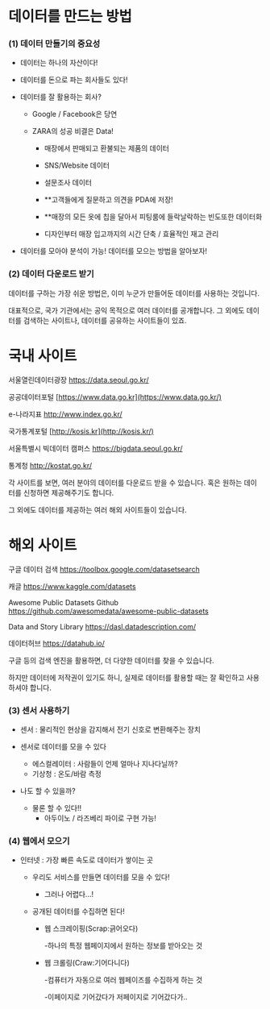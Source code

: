 # 데이터를 만드는 방법

### (1) 데이터 만들기의 중요성

- 데이터는 하나의 자산이다!

- 데이터를 돈으로 파는 회사들도 있다!

- 데이터를 잘 활용하는 회사?

  - Google / Facebook은 당연

  - ZARA의 성공 비결은 Data!

    - 매장에서 판매되고 환불되는 제품의 데이터
    - SNS/Website 데이터
    - 설문조사 데이터

    - **고객들에게 질문하고 의견을 PDA에 저장!
    - **매장의 모든 옷에 칩을 달아서 피팅룸에 들락날락하는 빈도또한 데이터화

    - 디자인부터 매장 입고까지의 시간 단축 / 효율적인 재고 관리

- 데이터를 모아야 분석이 가능! 데이터를 모으는 방법을 알아보자!



### (2) 데이터 다운로드 받기

데이터를 구하는 가장 쉬운 방법은, 이미 누군가 만들어둔 데이터를 사용하는 것입니다.

대표적으로, 국가 기관에서는 공익 목적으로 여러 데이터를 공개합니다.
그 외에도 데이터를 검색하는 사이트나, 데이터를 공유하는 사이트들이 있죠.

# 국내 사이트

서울열린데이터광장
https://data.seoul.go.kr/

공공데이터포털
[https://www.data.go.kr](https://www.data.go.kr/)

e-나라지표
http://www.index.go.kr/

국가통계포털
[http://kosis.kr](http://kosis.kr/)

서울특별시 빅데이터 캠퍼스
https://bigdata.seoul.go.kr/

통계청
http://kostat.go.kr/

각 사이트를 보면, 여러 분야의 데이터를 다운로드 받을 수 있습니다.
혹은 원하는 데이터를 신청하면 제공해주기도 합니다.

그 외에도 데이터를 제공하는 여러 해외 사이트들이 있습니다.

# 해외 사이트

구글 데이터 검색
https://toolbox.google.com/datasetsearch

캐글
https://www.kaggle.com/datasets

Awesome Public Datasets Github
https://github.com/awesomedata/awesome-public-datasets

Data and Story Library
https://dasl.datadescription.com/

데이터허브
https://datahub.io/

구글 등의 검색 엔진을 활용하면, 더 다양한 데이터를 찾을 수 있습니다.

하지만 데이터에 저작권이 있기도 하니, 실제로 데이터를 활용할 때는 잘 확인하고 사용하셔야 합니다.



### (3) 센서 사용하기

- 센서 : 물리적인 현상을 감지해서 전기 신호로 변환해주는 장치

- 센서로 데이터를 모을 수 있다
  - 에스컬레이터 : 사람들이 언제 얼마나 지나다닐까?
  - 기상청 : 온도/바람 측정
- 나도 할 수 있을까?
  - 물론 할 수 있다!!
    - 아두이노 / 라즈베리 파이로 구현 가능!



### (4) 웹에서 모으기

- 인터넷 : 가장 빠른 속도로 데이터가 쌓이는 곳

  - 우리도 서비스를 만들면 데이터를 모을 수 있다!

    - 그러나 어렵다...!

  - 공개된 데이터를 수집하면 된다!

    - 웹 스크레이핑(Scrap:긁어오다)

      -하나의 특정 웹페이지에서 원하는 정보를 받아오는 것

    - 웹 크롤링(Craw:기어다니다)

      -컴퓨터가 자동으로 여러 웹페이즈를 수집하게 하는 것

      -이페이지로 기어갔다가 저페이지로 기어갔다가..